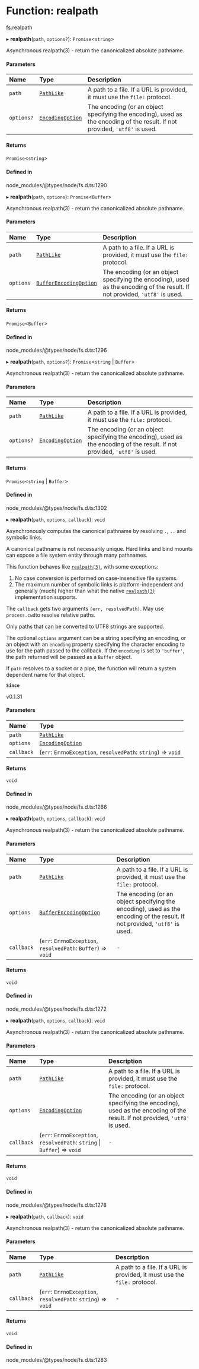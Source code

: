 # Function: realpath

[fs](../modules/fs.md).realpath

▸ **realpath**(`path`, `options?`): `Promise`<`string`\>

Asynchronous realpath(3) - return the canonicalized absolute pathname.

#### Parameters

| Name | Type | Description |
| :------ | :------ | :------ |
| `path` | [`PathLike`](../types/fs.PathLike.md) | A path to a file. If a URL is provided, it must use the `file:` protocol. |
| `options?` | [`EncodingOption`](../types/fs.EncodingOption.md) | The encoding (or an object specifying the encoding), used as the encoding of the result. If not provided, `'utf8'` is used. |

#### Returns

`Promise`<`string`\>

#### Defined in

node_modules/@types/node/fs.d.ts:1290

▸ **realpath**(`path`, `options`): `Promise`<`Buffer`\>

Asynchronous realpath(3) - return the canonicalized absolute pathname.

#### Parameters

| Name | Type | Description |
| :------ | :------ | :------ |
| `path` | [`PathLike`](../types/fs.PathLike.md) | A path to a file. If a URL is provided, it must use the `file:` protocol. |
| `options` | [`BufferEncodingOption`](../types/fs.BufferEncodingOption.md) | The encoding (or an object specifying the encoding), used as the encoding of the result. If not provided, `'utf8'` is used. |

#### Returns

`Promise`<`Buffer`\>

#### Defined in

node_modules/@types/node/fs.d.ts:1296

▸ **realpath**(`path`, `options?`): `Promise`<`string` \| `Buffer`\>

Asynchronous realpath(3) - return the canonicalized absolute pathname.

#### Parameters

| Name | Type | Description |
| :------ | :------ | :------ |
| `path` | [`PathLike`](../types/fs.PathLike.md) | A path to a file. If a URL is provided, it must use the `file:` protocol. |
| `options?` | [`EncodingOption`](../types/fs.EncodingOption.md) | The encoding (or an object specifying the encoding), used as the encoding of the result. If not provided, `'utf8'` is used. |

#### Returns

`Promise`<`string` \| `Buffer`\>

#### Defined in

node_modules/@types/node/fs.d.ts:1302

▸ **realpath**(`path`, `options`, `callback`): `void`

Asynchronously computes the canonical pathname by resolving `.`, `..` and
symbolic links.

A canonical pathname is not necessarily unique. Hard links and bind mounts can
expose a file system entity through many pathnames.

This function behaves like [`realpath(3)`](http://man7.org/linux/man-pages/man3/realpath.3.html), with some exceptions:

1. No case conversion is performed on case-insensitive file systems.
2. The maximum number of symbolic links is platform-independent and generally
(much) higher than what the native [`realpath(3)`](http://man7.org/linux/man-pages/man3/realpath.3.html) implementation supports.

The `callback` gets two arguments `(err, resolvedPath)`. May use `process.cwd`to resolve relative paths.

Only paths that can be converted to UTF8 strings are supported.

The optional `options` argument can be a string specifying an encoding, or an
object with an `encoding` property specifying the character encoding to use for
the path passed to the callback. If the `encoding` is set to `'buffer'`,
the path returned will be passed as a `Buffer` object.

If `path` resolves to a socket or a pipe, the function will return a system
dependent name for that object.

**`Since`**

v0.1.31

#### Parameters

| Name | Type |
| :------ | :------ |
| `path` | [`PathLike`](../types/fs.PathLike.md) |
| `options` | [`EncodingOption`](../types/fs.EncodingOption.md) |
| `callback` | (`err`: `ErrnoException`, `resolvedPath`: `string`) => `void` |

#### Returns

`void`

#### Defined in

node_modules/@types/node/fs.d.ts:1266

▸ **realpath**(`path`, `options`, `callback`): `void`

Asynchronous realpath(3) - return the canonicalized absolute pathname.

#### Parameters

| Name | Type | Description |
| :------ | :------ | :------ |
| `path` | [`PathLike`](../types/fs.PathLike.md) | A path to a file. If a URL is provided, it must use the `file:` protocol. |
| `options` | [`BufferEncodingOption`](../types/fs.BufferEncodingOption.md) | The encoding (or an object specifying the encoding), used as the encoding of the result. If not provided, `'utf8'` is used. |
| `callback` | (`err`: `ErrnoException`, `resolvedPath`: `Buffer`) => `void` | - |

#### Returns

`void`

#### Defined in

node_modules/@types/node/fs.d.ts:1272

▸ **realpath**(`path`, `options`, `callback`): `void`

Asynchronous realpath(3) - return the canonicalized absolute pathname.

#### Parameters

| Name | Type | Description |
| :------ | :------ | :------ |
| `path` | [`PathLike`](../types/fs.PathLike.md) | A path to a file. If a URL is provided, it must use the `file:` protocol. |
| `options` | [`EncodingOption`](../types/fs.EncodingOption.md) | The encoding (or an object specifying the encoding), used as the encoding of the result. If not provided, `'utf8'` is used. |
| `callback` | (`err`: `ErrnoException`, `resolvedPath`: `string` \| `Buffer`) => `void` | - |

#### Returns

`void`

#### Defined in

node_modules/@types/node/fs.d.ts:1278

▸ **realpath**(`path`, `callback`): `void`

Asynchronous realpath(3) - return the canonicalized absolute pathname.

#### Parameters

| Name | Type | Description |
| :------ | :------ | :------ |
| `path` | [`PathLike`](../types/fs.PathLike.md) | A path to a file. If a URL is provided, it must use the `file:` protocol. |
| `callback` | (`err`: `ErrnoException`, `resolvedPath`: `string`) => `void` | - |

#### Returns

`void`

#### Defined in

node_modules/@types/node/fs.d.ts:1283
